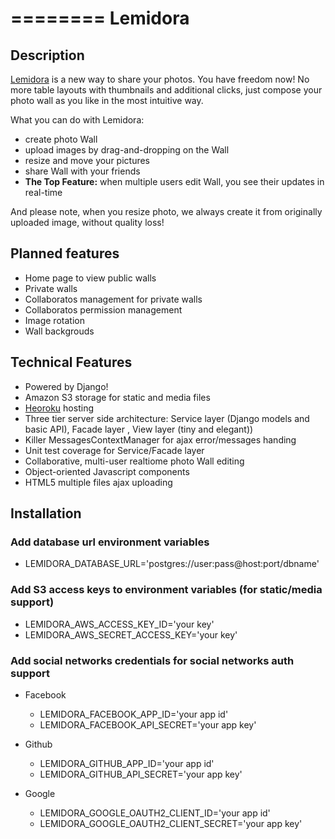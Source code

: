 ========
Lemidora
========

Description
-----------

[Lemidora](http://lemidora.com) is a new way to share your photos. You have freedom now!
No more table layouts with thumbnails and additional clicks, just compose your photo wall as you like in the most intuitive way.

What you can do with Lemidora:
* create photo Wall
* upload images by drag-and-dropping on the Wall
* resize and move your pictures
* share Wall with your friends
* **The Top Feature:** when multiple users edit Wall, you see their updates in real-time

And please note, when you resize photo, we always create it from originally uploaded image, without quality loss!

Planned features
----------------

* Home page to view public walls
* Private walls
* Collaboratos management for private walls
* Collaboratos permission management
* Image rotation
* Wall backgrouds


Technical Features
------------------

* Powered by Django!
* Amazon S3 storage for static and media files
* [Heoroku](http://www.heroku.com/) hosting
* Three tier server side architecture: Service layer (Django models and basic API), Facade layer , View layer (tiny and elegant))
* Killer MessagesContextManager for ajax error/messages handing
* Unit test coverage for Service/Facade layer
* Collaborative, multi-user realtiome photo Wall editing
* Object-oriented Javascript components
* HTML5 multiple files ajax uploading


Installation
------------

### Add database url environment variables

* LEMIDORA_DATABASE_URL='postgres://user:pass@host:port/dbname'

### Add S3 access keys to environment variables (for static/media support)

* LEMIDORA_AWS_ACCESS_KEY_ID='your key'
* LEMIDORA_AWS_SECRET_ACCESS_KEY='your key'

### Add social networks credentials for social networks auth support

* Facebook
  * LEMIDORA_FACEBOOK_APP_ID='your app id'
  * LEMIDORA_FACEBOOK_API_SECRET='your app key'

* Github
  * LEMIDORA_GITHUB_APP_ID='your app id'
  * LEMIDORA_GITHUB_API_SECRET='your app key'

* Google
  * LEMIDORA_GOOGLE_OAUTH2_CLIENT_ID='your app id'
  * LEMIDORA_GOOGLE_OAUTH2_CLIENT_SECRET='your app key'
